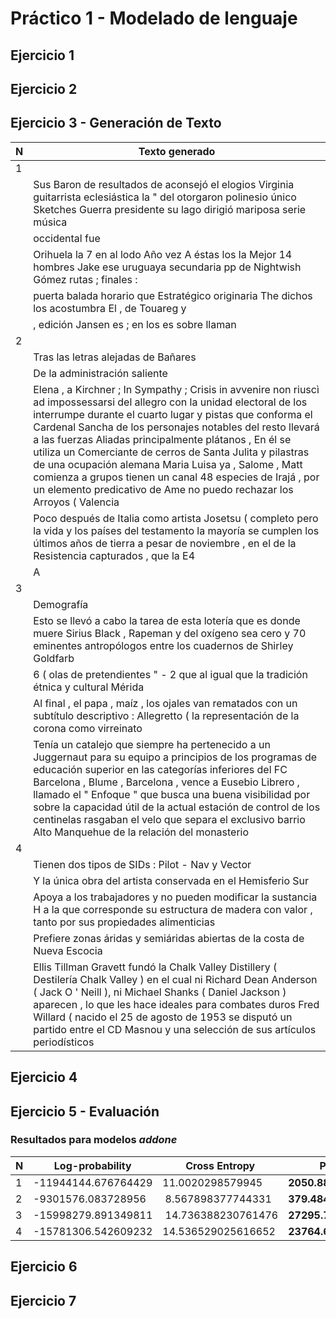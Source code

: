 # Práctico 1 - Modelado de lenguaje

## Ejercicio 1

## Ejercicio 2

## Ejercicio 3 - Generación de Texto

| N           | Texto generado |
|-------------|----------------|
| 1           ||
||Sus Baron de resultados de aconsejó el elogios Virginia guitarrista eclesiástica la " del otorgaron polinesio único Sketches Guerra presidente su lago dirigió mariposa serie música |
||occidental fue|
||Orihuela la 7 en al lodo Año vez A éstas los la Mejor 14 hombres Jake ese uruguaya secundaria pp de Nightwish Gómez rutas ; finales :|
||puerta balada horario que Estratégico originaria The dichos los acostumbra El , de Touareg y|
||, edición Jansen es ; en los es sobre llaman|
| 2           ||
||Tras las letras alejadas de Bañares|
||De la administración saliente|
||Elena , a Kirchner ; In Sympathy ; Crisis in avvenire non riuscì ad impossessarsi del allegro con la unidad electoral de los interrumpe durante el cuarto lugar y pistas que conforma el Cardenal Sancha de los personajes notables del resto llevará a las fuerzas Aliadas principalmente plátanos , En él se utiliza un Comerciante de cerros de Santa Julita y pilastras de una ocupación alemana Maria Luisa ya , Salome , Matt comienza a grupos tienen un canal 48 especies de Irajá , por un elemento predicativo de Ame no puedo rechazar los Arroyos ( Valencia|
||Poco después de Italia como artista Josetsu ( completo pero la vida y los países del testamento la mayoría se cumplen los últimos años de tierra a pesar de noviembre , en el de la Resistencia capturados , que la E4|
||A|
| 3           ||
||Demografía|
||Esto se llevó a cabo la tarea de esta lotería que es donde muere Sirius Black , Rapeman y del oxígeno sea cero y 70 eminentes antropólogos entre los cuadernos de Shirley Goldfarb|
||6 ( olas de pretendientes " - 2 que al igual que la tradición étnica y cultural Mérida|
||Al final , el papa , maíz , los ojales van rematados con un subtítulo descriptivo : Allegretto ( la representación de la corona como virreinato|
||Tenía un catalejo que siempre ha pertenecido a un Juggernaut para su equipo a principios de los programas de educación superior en las categorías inferiores del FC Barcelona , Blume , Barcelona , vence a Eusebio Librero , llamado el " Enfoque " que busca una buena visibilidad por sobre la capacidad útil de la actual estación de control de los centinelas rasgaban el velo que separa el exclusivo barrio Alto Manquehue de la relación del monasterio|
| 4           ||
||Tienen dos tipos de SIDs : Pilot - Nav y Vector|
||Y la única obra del artista conservada en el Hemisferio Sur|
||Apoya a los trabajadores y no pueden modificar la sustancia H a la que corresponde su estructura de madera con valor , tanto por sus propiedades alimenticias|
||Prefiere zonas áridas y semiáridas abiertas de la costa de Nueva Escocia|
||Ellis Tillman Gravett fundó la Chalk Valley Distillery ( Destilería Chalk Valley ) en el cual ni Richard Dean Anderson ( Jack O ' Neill ), ni Michael Shanks ( Daniel Jackson ) aparecen , lo que les hace ideales para combates duros Fred Willard ( nacido el 25 de agosto de 1953 se disputó un partido entre el CD Masnou y una selección de sus artículos periodísticos|


## Ejercicio 4
## Ejercicio 5 - Evaluación

### Resultados para modelos _addone_

| N | Log-probability | Cross Entropy | Perplexity |
|--|--|--|--|
| 1 | -11944144.676764429 | 11.0020298579945 | __2050.8835443120606__
| 2 | -9301576.083728956 | 8.567898377744331 | __379.48482296831105__
| 3 | -15998279.891349811 | 14.736388230761476 | __27295.74078470327__
| 4 | -15781306.542609232 | 14.536529025616652 | __23764.641630919545__

## Ejercicio 6
## Ejercicio 7
